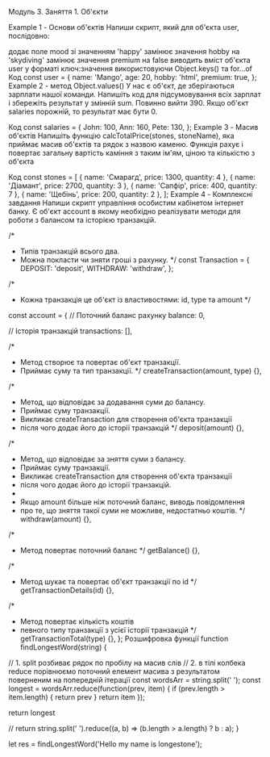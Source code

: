 Модуль 3. Заняття 1. Об'єкти


Example 1 - Основи об'єктів
Напиши скрипт, який для об'єкта user, послідовно:

додає поле mood зі значенням 'happy'
замінює значення hobby на 'skydiving'
замінює значення premium на false
виводить вміст об'єкта user у форматі ключ:значення використовуючи Object.keys() та for...of
Код
const user = {
  name: 'Mango',
  age: 20,
  hobby: 'html',
  premium: true,
};
Example 2 - метод Object.values()
У нас є об'єкт, де зберігаються зарплати нашої команди. Напишіть код для підсумовування всіх зарплат і збережіть результат у змінній sum. Повинно вийти 390. Якщо об'єкт salaries порожній, то результат має бути 0.

Код
const salaries = {
  John: 100,
  Ann: 160,
  Pete: 130,
};
Example 3 - Масив об'єктів
Напишіть функцію calcTotalPrice(stones, stoneName), яка приймає масив об'єктів та рядок з назвою каменю. Функція рахує і повертає загальну вартість каміння з таким ім'ям, ціною та кількістю з об'єкта

Код
const stones = [
  { name: 'Смарагд', price: 1300, quantity: 4 },
  { name: 'Діамант', price: 2700, quantity: 3 },
  { name: 'Сапфір', price: 400, quantity: 7 },
  { name: 'Щебінь', price: 200, quantity: 2 },
];
Example 4 - Комплексні завдання
Напиши скрипт управління особистим кабінетом інтернет банку. Є об'єкт account в якому необхідно реалізувати методи для роботи з балансом та історією транзакцій.

/*
 * Типів транзакцій всього два.
 * Можна покласти чи зняти гроші з рахунку.
 */
const Transaction = {
  DEPOSIT: 'deposit',
  WITHDRAW: 'withdraw',
};

/*
 * Кожна транзакція це об'єкт із властивостями: id, type та amount
 */

const account = {
  // Поточний баланс рахунку
  balance: 0,

  // Історія транзакцій
  transactions: [],

  /*
   * Метод створює та повертає об'єкт транзакції.
   * Приймає суму та тип транзакції.
   */
  createTransaction(amount, type) {},

  /*
   * Метод, що відповідає за додавання суми до балансу.
   * Приймає суму транзакції.
   * Викликає createTransaction для створення об'єкта транзакції
   * після чого додає його до історії транзакцій
   */
  deposit(amount) {},

  /*
   * Метод, що відповідає за зняття суми з балансу.
   * Приймає суму транзакції.
   * Викликає createTransaction для створення об'єкта транзакції
   * після чого додає його до історії транзакцій.
   *
   * Якщо amount більше ніж поточний баланс, виводь повідомлення
   * про те, що зняття такої суми не можливе, недостатньо коштів.
   */
  withdraw(amount) {},

  /*
   * Метод повертає поточний баланс
   */
  getBalance() {},

  /*
   * Метод шукає та повертає об'єкт транзакції по id
   */
  getTransactionDetails(id) {},

  /*
   * Метод повертає кількість коштів
   * певного типу транзакції з усієї історії транзакцій
   */
  getTransactionTotal(type) {},
};
Розшифровка функції
function findLongestWord(string) {
  
  // 1. split розбиває рядок по пробілу на масив слів
  // 2. в тілі колбека reduce порівнюємо поточний елемент масива з результатом поверненим на попередній ітерації
  const wordsArr = string.split(' ');
  const longest = wordsArr.reduce(function(prev, item) {
    if (prev.length > item.length) {
      return prev
    }
    return item
  });

  return longest

  // return string.split(' ').reduce((a, b) => (b.length > a.length) ? b : a);
}

let res = findLongestWord('Hello my name is longestone');